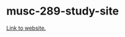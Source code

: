 # musc-289-study-site
<a href="https://aclarke500.github.io/musc-289-study-site/">Link to website.</a>

